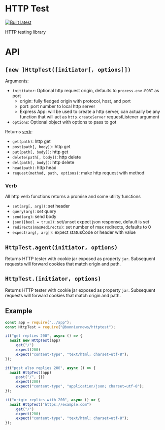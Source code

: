 HTTP Test
=========

[![Built latest](https://github.com/BonnierNews/httptest/actions/workflows/build-latest.yaml/badge.svg)](https://github.com/BonnierNews/httptest/actions/workflows/build-latest.yaml)

HTTP testing library

# API

## `[new ]HttpTest([initiator[, options]])`

Arguments:
- `ìnititator`: Optional http request origin, defaults to `process.env.PORT` as port
    - origin: fully fledged origin with protocol, host, and port
    - port: port number to local http server
    - Express App: will be used to create a http server, can actually be any function that will act as `http.createServer` requestListener argument
- `options`: Optional object with options to pass to got

Returns [verb](#verb):
- `get(path)`: http get
- `post(path[, body])`: http get
- `put(path[, body])`: http get
- `delete(path[, body])`: http delete
- `del(path[, body])`: http delete
- `head(path)`: http head
- `request(method, path, options)`: make http request with method

### Verb

All http verb functions returns a promise and some utility functions

- `set(arg[, arg])`: set header
- `query(arg)`: set query
- `send(arg)`: send body
- `json([bool = true])`: set/unset expect json response, default is set
- `redirects(maxRedirects)`: set number of max redirects, defaults to 0
- `expect(arg[, arg])`: expect statusCode or header with value

## `HttpTest.agent(initiator, options)`

Returns HTTP tester with cookie jar exposed as property `jar`. Subsequent requests will forward cookies that match origin and path.

## `HttpTest.(initiator, options)`

Returns HTTP tester with cookie jar exposed as property `jar`. Subsequent requests will forward cookies that match origin and path.

## Example

```js
const app = require("../app");
const HttpTest = require("@bonniernews/httptest");

it("get replies 200", async () => {
  await new HttpTest(app)
    .get("/")
    .expect(200)
    .expect("content-type", "text/html; charset=utf-8");
});

it("post also replies 200", async () => {
  await HttpTest(app)
    .post("/", {})
    .expect(200)
    .expect("content-type", "application/json; charset=utf-8");
});

it("origin replies with 200", async () => {
  await HttpTest("https://example.com")
    .get("/")
    .expect(200)
    .expect("content-type", "text/html; charset=utf-8");
});
```
